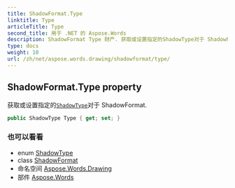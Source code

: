 ```yaml
---
title: ShadowFormat.Type
linktitle: Type
articleTitle: Type
second_title: 用于 .NET 的 Aspose.Words
description: ShadowFormat Type 财产. 获取或设置指定的ShadowType对于 ShadowFormat 在 C#.
type: docs
weight: 10
url: /zh/net/aspose.words.drawing/shadowformat/type/
---
```

## ShadowFormat.Type property

获取或设置指定的[`ShadowType`](../../shadowtype/)对于 ShadowFormat.

```csharp
public ShadowType Type { get; set; }
```

### 也可以看看

* enum [ShadowType](../../shadowtype/)
* class [ShadowFormat](../)
* 命名空间 [Aspose.Words.Drawing](../../../aspose.words.drawing/)
* 部件 [Aspose.Words](../../../)

